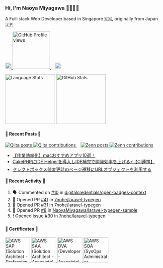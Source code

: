 ### Hi, I'm Naoya Miyagawa 🙋🏻‍♂️🌿

<p>A Full-stack Web Developer based in Singapore 🇸🇬, originally from Japan 🇯🇵</p>

<p align="left">
  <a href="https://github.com/NaoyaMiyagawa">
    <img
      alt="Github Link"
      src="https://img.shields.io/badge/GitHub-%2312100E.svg?&style=for-the-badge&logo=Github&logoColor=white"
      height="20"
    />
  </a>
  <a href="https://github.com/NaoyaMiyagawa">
    <img
      alt="GitHub Profile views"
      src="https://komarev.com/ghpvc/?username=NaoyaMiyagawa&color=57b172&logo=github&style=flat-square)"
      width="120"
    />
  </a>
  &nbsp;&nbsp;
  <a href="https://twitter.com/_miya_nm7" target="_blank">
    <img
      alt="Twitter Link"
      src="https://img.shields.io/badge/twitter-%231DA1F2.svg?&style=for-the-badge&logo=twitter&logoColor=white"
      height="20"
    />
  </a>
</p>

<p align="left">
  <img
    alt="Language Stats"
    src="https://github-readme-stats.vercel.app/api/top-langs/?username=NaoyaMiyagawa&layout=compact&count_private=true&show_icons=true&custom_title=Language+Stats&title_color=57b172&text_color=444&bg_color=ffffff,f5fff2,e8fcff,eefffb&hide=html,css,scss,pug,shell,vim+script"
    height="160"
  />
  <img
    alt="GitHub Stats"
    src="https://github-readme-stats.vercel.app/api?username=NaoyaMiyagawa&count_private=true&show_icons=true&custom_title=Github+Stats&title_color=57b172&icon_color=57b172&text_color=444&bg_color=ffffff,f5fff2,e8fcff,eefffb"
    height="160"
  />
</p>

#### 🌿 Recent Posts 🌿

<p align="left">
  <a href="https://qiita.com/NaoyaMiyagawa">
    <img
      alt="Qiita posts"
      src="https://badgen.org/img/qiita/NaoyaMiyagawa/articles?style=flat&label=Qiita+posts"
    />
  </a>
  <a href="https://qiita.com/NaoyaMiyagawa">
    <img
      alt="Qiita contributions"
      src="https://badgen.org/img/qiita/NaoyaMiyagawa/contributions?style=flat&label=Qiita+contributions"
    />
  </a>
  &nbsp;&nbsp;
  <a href="https://zenn.dev/n_miyagawa">
    <img
      alt="Zenn posts"
      src="https://badgen.org/img/zenn/n_miyagawa/articles?style=flat&label=Zenn+posts"
    />
  </a>
  <a href="https://zenn.dev/n_miyagawa">
    <img
      alt="Zenn contributions"
      src="https://badgen.org/img/zenn/n_miyagawa/likes?style=flat&label=Zenn+contribution"
    />
  </a>
</p>

<!-- BLOG-POST-LIST:START -->
- [【作業効率化】macおすすめアプリ10選！](https://zenn.dev/n_miyagawa/articles/202308_mac_must_have_apps)
- [CakePHPにIDE Helperを導入しIDE補完で開発効率を上げる⚡️【CI連携】](https://qiita.com/NaoyaMiyagawa/items/8344fd7f0e406475341c)
- [セレクトボックス値変更時のページ遷移にURLオブジェクトを利用する](https://qiita.com/NaoyaMiyagawa/items/62c766b7de65d03fa5e9)
<!-- BLOG-POST-LIST:END -->

#### 🌿 Recent Activity 🌿

<!--START_SECTION:activity-->

1. 🗣 Commented on [#10](https://github.com/digitalcredentials/open-badges-context/issues/10#issuecomment-2700362851) in [digitalcredentials/open-badges-context](https://github.com/digitalcredentials/open-badges-context)
2. 💪 Opened PR [#41](https://github.com/7nohe/laravel-typegen/pull/41) in [7nohe/laravel-typegen](https://github.com/7nohe/laravel-typegen)
3. 💪 Opened PR [#31](https://github.com/7nohe/laravel-typegen/pull/31) in [7nohe/laravel-typegen](https://github.com/7nohe/laravel-typegen)
4. 💪 Opened PR [#8](https://github.com/NaoyaMiyagawa/laravel-typegen-sample/pull/8) in [NaoyaMiyagawa/laravel-typegen-sample](https://github.com/NaoyaMiyagawa/laravel-typegen-sample)
5. ❗ Opened issue [#30](https://github.com/7nohe/laravel-typegen/issues/30) in [7nohe/laravel-typegen](https://github.com/7nohe/laravel-typegen)
<!--END_SECTION:activity-->

#### 🌿 Certificates 🌿

<p align="left">
  <a
    href="https://www.credly.com/badges/798d152a-c4e9-4e20-8e0c-fa35f38ca005/public_url"
  >
    <img
      alt="AWS SAP (Solution Architect - Professional)"
      src="https://images.credly.com/size/300x300/images/2d84e428-9078-49b6-a804-13c15383d0de/image.png"
      height="80"
    />
  </a>
  <a
    href="https://www.credly.com/badges/0661dcac-1f46-48f2-926e-13ba0cebc1d8/public_url"
  >
    <img
      alt="AWS SAA (Solution Architect - Associate)"
      src="https://images.credly.com/size/300x300/images/0e284c3f-5164-4b21-8660-0d84737941bc/image.png"
      height="80"
    />
  </a>
  <a
    href="https://www.credly.com/badges/0215bc8a-f267-4bc9-94e4-33945b59d67a/public_url"
  >
    <img
      alt="AWS DVA (Developer - Associate)"
      src="https://images.credly.com/size/300x300/images/b9feab85-1a43-4f6c-99a5-631b88d5461b/image.png"
      height="80"
    />
  </a>
  <a
    href="https://www.credly.com/badges/a69260b2-12f5-4e8f-929c-5601d8bf010b/public_url"
  >
    <img
      alt="AWS SOA (SysOps Administrator - Associate)"
      src="https://images.credly.com/size/300x300/images/f0d3fbb9-bfa7-4017-9989-7bde8eaf42b1/image.png"
      height="80"
    />
  </a>
</p>
